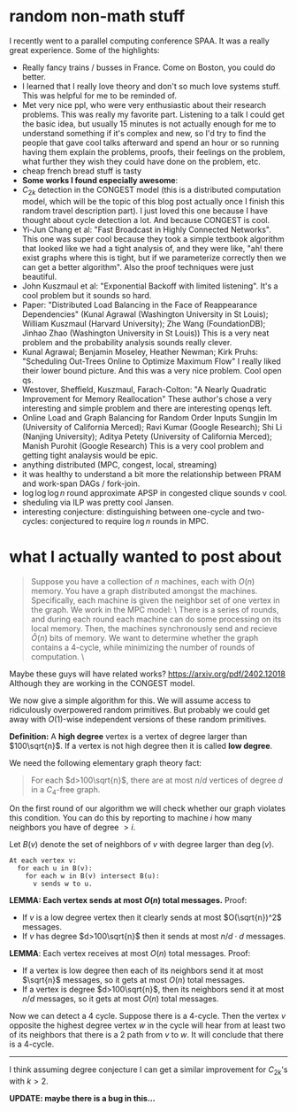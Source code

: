 # random non-math stuff
I recently went to a parallel computing conference SPAA. 
It was a really great experience. 
Some of the highlights:

- Really fancy trains / busses in France. Come on Boston, you could do better. 
- I learned that I really love theory and don't so much love systems stuff. This was helpful for me to be reminded of. 
- Met very nice ppl, who were very enthusiastic about their research problems. This was really my favorite part. Listening to a talk I could get the basic idea, but usually 15 minutes is not actually enough for me to understand something if it's complex and new, so I'd try to find the people that gave cool talks afterward and spend an hour or so running having them explain the problems, proofs, their feelings on the problem, what further they wish they could have done on the problem, etc. 
- cheap french bread stuff is tasty
- **Some works I found especially awesome**: 
- $C_{2k}$ detection in the CONGEST model (this is a distributed computation model, which will be the topic of this blog post actually once I finish this random travel description part). I just loved this one because I have thought about cycle detection a lot. And because CONGEST is cool. 
- Yi-Jun Chang et al: "Fast Broadcast in Highly Connected Networks". This one was super cool because they took a simple textbook algorithm that looked like we had a tight analysis of, and they were like, "ah! there exist graphs where this is tight, but if we parameterize correctly then we can get a better algorithm". Also the proof techniques were just beautiful. 
- John Kuszmaul et al: "Exponential Backoff with limited listening". It's a cool problem but it sounds so hard. 
- Paper: "Distributed Load Balancing in the Face of Reappearance Dependencies" (Kunal Agrawal (Washington University in St Louis); William Kuszmaul (Harvard University); Zhe Wang (FoundationDB); Jinhao Zhao (Washington University in St Louis)) This is a very neat problem and the probability analysis sounds really clever.
- Kunal Agrawal; Benjamin Moseley, Heather Newman; Kirk Pruhs: "Scheduling Out-Trees Online to Optimize Maximum Flow" I really liked their lower bound picture. And this was a very nice problem. Cool open qs. 
- Westover, Sheffield, Kuszmaul, Farach-Colton: "A Nearly Quadratic Improvement for Memory Reallocation" These author's chose a very interesting and simple problem and there are interesting openqs left. 
- Online Load and Graph Balancing for Random Order Inputs Sungjin Im (University of California Merced); Ravi Kumar (Google Research); Shi Li (Nanjing University); Aditya Petety (University of California Merced); Manish Purohit (Google Research) This is a very cool problem and getting tight analaysis would be epic. 
- anything distributed (MPC, congest, local, streaming)
- it was healthy to understand a bit more the relationship between PRAM and work-span DAGs / fork-join. 
- $\log\log\log n$ round approximate APSP in congested clique sounds v cool. 
- sheduling via ILP was pretty cool Jansen.
- interesting conjecture: distinguishing between one-cycle and two-cycles: conjectured to require $\log n$ rounds in MPC.

# what I actually wanted to post about

> Suppose you have a collection of $n$ machines, each with $O(n)$ memory. You have a graph distributed amongst the machines. Specifically, each machine is given the neighbor set of one vertex in the graph. We work in the MPC model: \ There is a series of rounds, and during each round each machine can do some processing on its local memory.  Then, the machines synchronously send and recieve $\widetilde{O}(n)$ bits of memory.  We want to determine whether the graph contains a 4-cycle, while minimizing the number of rounds of computation. \

Maybe these guys will have related works?
https://arxiv.org/pdf/2402.12018
Although they are working in the CONGEST model.

We now give a simple algorithm for this.
We will assume access to ridiculously overpowered random primitives. 
But probably we could get away with $O(1)$-wise independent
versions of these random primitives.

**Definition:**
A **high degree** vertex is a vertex of degree larger than $100\sqrt{n}$.
If a vertex is not high degree then it is called **low degree**.

We need the following elementary graph theory fact:

> For each $d>100\sqrt{n}$, there are at most $n/d$ vertices of degree $d$ in a $C_4$-free graph.

On the first round of our algorithm we will check whether our
graph violates this condition. 
You can do this by reporting to machine $i$ how many neighbors
you have of degree $>i$.

Let $B(v)$ denote the set of neighbors of $v$ with degree larger
than $\deg(v)$.
```
At each vertex v:
  for each u in B(v):
    for each w in B(v) intersect B(u):
      v sends w to u.
```

**LEMMA: Each vertex sends at most $O(n)$ total messages.**
Proof:
- If $v$ is a low degree vertex then it clearly sends at most $O(\sqrt{n})^2$ messages.
- If $v$ has degree $d>100\sqrt{n}$ then it sends at most $n/d \cdot d$ messages.

**LEMMA**: Each vertex receives at most $O(n)$ total messages.
Proof:
- If a vertex is low degree then each of its neighbors send it at most $\sqrt{n}$ messages, so it gets at most $O(n)$ total messages.
- If a vertex is degree $d>100\sqrt{n}$, then its neighbors send it at most $n/d$ messages, so it gets at most $O(n)$ total messages.

Now we can detect a 4 cycle.
Suppose there is a 4-cycle. Then the vertex $v$ opposite the highest degree vertex $w$ in the cycle will hear from at least two of its neighbors that there is a 2 path from $v$ to $w$. It will conclude that there is a $4$-cycle.

--- 
I think assuming degree conjecture I can get a similar improvement for $C_{2k}$'s with $k>2$.

**UPDATE: maybe there is a bug in this...**
